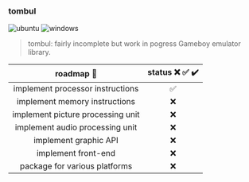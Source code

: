
### tombul 
![ubuntu](https://github.com/p1v0t/tombul/workflows/ubuntu/badge.svg) ![windows](https://github.com/p1v0t/tombul/workflows/windows/badge.svg)

> tombul: fairly incomplete but work in pogress Gameboy emulator library.

| roadmap :checkered_flag: | status :x: :white_check_mark: :heavy_check_mark: |
|:------:|:---:|
| implement processor instructions | :white_check_mark:  |
| implement memory instructions | :x:   |
| implement picture processing unit | :x:   |
| implement audio processing unit | :x:   |
| implement graphic API | :x:   |
| implement front-end | :x:   |
| package for various platforms | :x:   |
